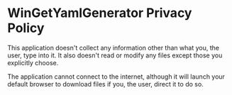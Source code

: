 # WinGetYamlGenerator Privacy Policy

This application doesn't collect any information other than what you, the user, type into it. It also doesn't read or modify any
files except those you explicitly choose. 

The application cannot connect to the internet, although it will launch your default browser to download files if you, the user,
direct it to do so.
